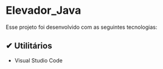 # Elevador_Java

Esse projeto foi desenvolvido com as seguintes tecnologias:

## ✔ Utilitários

- Visual Studio Code

